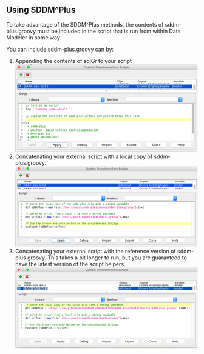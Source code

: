 ## Using SDDM^Plus

To take advantage of the SDDM^Plus  methods, the contents of sddm-plus.groovy must be included in the script that is run from within Data Modeler in some way.

You can include sddm-plus.groovy can by:
1. Appending the contents of sqlGr to your script
![](images/sddm-test-1.png)
2. Concatenating your external script with a local copy of sddm-plus.groovy.
![](images/sddm-test-2.png)
3. Concatenating your external script with the reference version of sddm-plus.groovy. This takes a bit longer to run, but you are guaranteed to have the latest version of the script helpers.
![](images/sddm-test-3.png)
